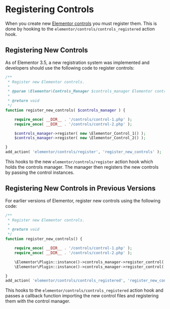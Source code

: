 # Registering Controls

When you create new [Elementor controls](/controls/) you must register them. This is done by hooking to the `elementor/controls/controls_registered` action hook.

## Registering New Controls

As of Elementor 3.5, a new registration system was implemented and developers should use the following code to register controls:

```php
/**
 * Register new Elementor controls.
 *
 * @param \Elementor\Controls_Manager $controls_manager Elementor controls manager.
 *
 * @return void
 */
function register_new_controls( $controls_manager ) {

	require_once( __DIR__ . '/controls/control-1.php' );
	require_once( __DIR__ . '/controls/control-2.php' );

	$controls_manager->register( new \Elementor_Control_1() );
	$controls_manager->register( new \Elementor_Control_2() );

}
add_action( 'elementor/controls/register', 'register_new_controls' );
```

This hooks to the new `elementor/controls/register` action hook which holds the controls manager. The manager then registers the new controls by passing the control instances.



## Registering New Controls in Previous Versions

For earlier versions of Elementor, register new controls using the following code:

```php
/**
 * Register new Elementor controls.
 *
 * @return void
 */
function register_new_controls() {

	require_once( __DIR__ . '/controls/control-1.php' );
	require_once( __DIR__ . '/controls/control-2.php' );

	\Elementor\Plugin::instance()->controls_manager->register_control( 'control-name', new \Elementor_Control_1() );
	\Elementor\Plugin::instance()->controls_manager->register_control( 'control-name', new \Elementor_Control_2() );

}
add_action( 'elementor/controls/controls_registered', 'register_new_controls' );
```

This hooks to the `elementor/controls/controls_registered` action hook and passes a callback function importing the new control files and registering them with the control manager.

